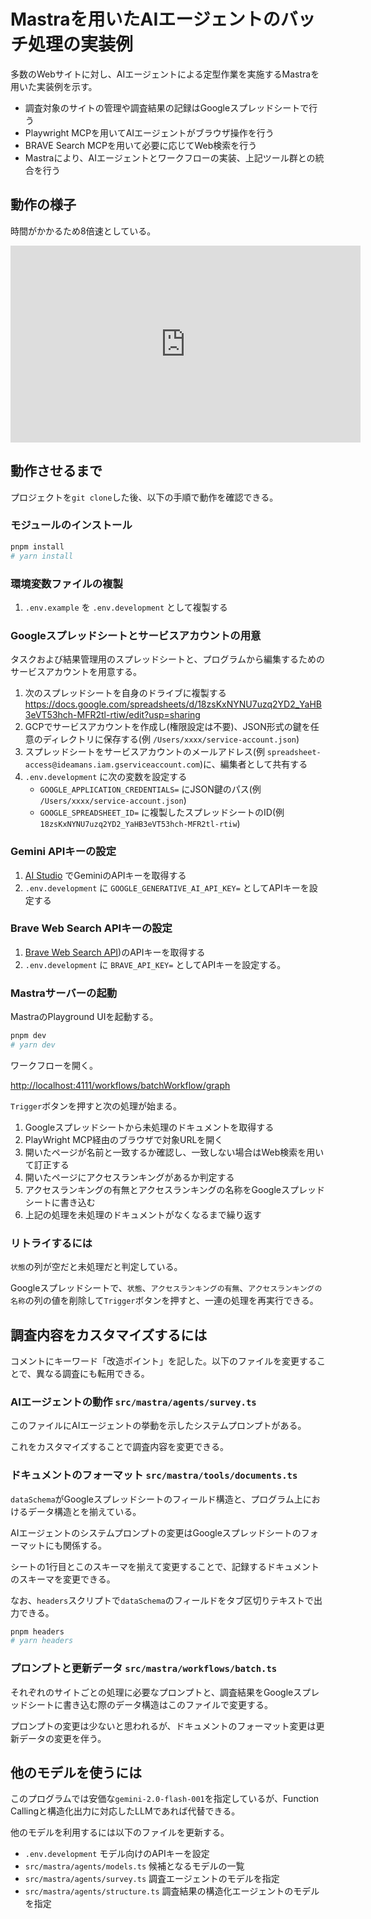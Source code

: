 # Mastraを用いたAIエージェントのバッチ処理の実装例

多数のWebサイトに対し、AIエージェントによる定型作業を実施するMastraを用いた実装例を示す。

- 調査対象のサイトの管理や調査結果の記録はGoogleスプレッドシートで行う
- Playwright MCPを用いてAIエージェントがブラウザ操作を行う
- BRAVE Search MCPを用いて必要に応じてWeb検索を行う
- Mastraにより、AIエージェントとワークフローの実装、上記ツール群との統合を行う

## 動作の様子

時間がかかるため8倍速としている。

<iframe width="560" height="315" src="https://www.youtube.com/embed/L8bhufrv9Bc?si=1_MNefQKKGQ5mfa-" title="YouTube video player" frameborder="0" allow="accelerometer; autoplay; clipboard-write; encrypted-media; gyroscope; picture-in-picture; web-share" referrerpolicy="strict-origin-when-cross-origin" allowfullscreen></iframe>

## 動作させるまで

プロジェクトを`git clone`した後、以下の手順で動作を確認できる。

### モジュールのインストール

```bash
pnpm install
# yarn install
```

### 環境変数ファイルの複製

1. `.env.example` を `.env.development` として複製する

### Googleスプレッドシートとサービスアカウントの用意

タスクおよび結果管理用のスプレッドシートと、プログラムから編集するためのサービスアカウントを用意する。

1. 次のスプレッドシートを自身のドライブに複製する <https://docs.google.com/spreadsheets/d/18zsKxNYNU7uzq2YD2_YaHB3eVT53hch-MFR2tl-rtiw/edit?usp=sharing>
2. GCPでサービスアカウントを作成し(権限設定は不要)、JSON形式の鍵を任意のディレクトリに保存する(例 `/Users/xxxx/service-account.json`)
3. スプレッドシートをサービスアカウントのメールアドレス(例 `spreadsheet-access@ideamans.iam.gserviceaccount.com`)に、編集者として共有する
4. `.env.development` に次の変数を設定する
   - `GOOGLE_APPLICATION_CREDENTIALS=` にJSON鍵のパス(例 `/Users/xxxx/service-account.json`)
   - `GOOGLE_SPREADSHEET_ID=` に複製したスプレッドシートのID(例 `18zsKxNYNU7uzq2YD2_YaHB3eVT53hch-MFR2tl-rtiw`)

### Gemini APIキーの設定

1. [AI Studio](https://aistudio.google.com/prompts/new_chat) でGeminiのAPIキーを取得する
2. `.env.development` に `GOOGLE_GENERATIVE_AI_API_KEY=` としてAPIキーを設定する

### Brave Web Search APIキーの設定

1. [Brave Web Search API](https://api-dashboard.search.brave.com/app/documentation/web-search/get-started))のAPIキーを取得する
2. `.env.development` に `BRAVE_API_KEY=` としてAPIキーを設定する。

### Mastraサーバーの起動

MastraのPlayground UIを起動する。

```bash
pnpm dev
# yarn dev
```

ワークフローを開く。

<http://localhost:4111/workflows/batchWorkflow/graph>

`Trigger`ボタンを押すと次の処理が始まる。

1. Googleスプレッドシートから未処理のドキュメントを取得する
2. PlayWright MCP経由のブラウザで対象URLを開く
3. 開いたページが名前と一致するか確認し、一致しない場合はWeb検索を用いて訂正する
4. 開いたページにアクセスランキングがあるか判定する
5. アクセスランキングの有無とアクセスランキングの名称をGoogleスプレッドシートに書き込む
6. 上記の処理を未処理のドキュメントがなくなるまで繰り返す

### リトライするには

`状態`の列が空だと未処理だと判定している。

Googleスプレッドシートで、`状態`、`アクセスランキングの有無`、`アクセスランキングの名称`の列の値を削除して`Trigger`ボタンを押すと、一連の処理を再実行できる。

## 調査内容をカスタマイズするには

コメントにキーワード「改造ポイント」を記した。以下のファイルを変更することで、異なる調査にも転用できる。

### AIエージェントの動作 `src/mastra/agents/survey.ts`

このファイルにAIエージェントの挙動を示したシステムプロンプトがある。

これをカスタマイズすることで調査内容を変更できる。

### ドキュメントのフォーマット `src/mastra/tools/documents.ts`

`dataSchema`がGoogleスプレッドシートのフィールド構造と、プログラム上におけるデータ構造とを揃えている。

AIエージェントのシステムプロンプトの変更はGoogleスプレッドシートのフォーマットにも関係する。

シートの1行目とこのスキーマを揃えて変更することで、記録するドキュメントのスキーマを変更できる。

なお、`headers`スクリプトで`dataSchema`のフィールドをタブ区切りテキストで出力できる。

```bash
pnpm headers
# yarn headers
```

### プロンプトと更新データ `src/mastra/workflows/batch.ts`

それぞれのサイトごとの処理に必要なプロンプトと、調査結果をGoogleスプレッドシートに書き込む際のデータ構造はこのファイルで変更する。

プロンプトの変更は少ないと思われるが、ドキュメントのフォーマット変更は更新データの変更を伴う。

## 他のモデルを使うには

このプログラムでは安価な`gemini-2.0-flash-001`を指定しているが、Function Callingと構造化出力に対応したLLMであれば代替できる。

他のモデルを利用するには以下のファイルを更新する。

- `.env.development` モデル向けのAPIキーを設定
- `src/mastra/agents/models.ts` 候補となるモデルの一覧
- `src/mastra/agents/survey.ts` 調査エージェントのモデルを指定
- `src/mastra/agents/structure.ts` 調査結果の構造化エージェントのモデルを指定
